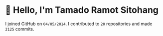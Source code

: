 # :wave: Hello, I'm Tamado Ramot Sitohang

I joined GitHub on `04/05/2014`. I contributed to `20` repositories and made `2125` commits.
